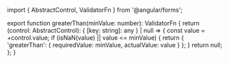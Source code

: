 import { AbstractControl, ValidatorFn } from '@angular/forms';

export function greaterThan(minValue: number): ValidatorFn {
  return (control: AbstractControl): { [key: string]: any } | null => {
    const value = +control.value;
    if (isNaN(value) || value <= minValue) {
      return { 'greaterThan': { requiredValue: minValue, actualValue: value } };
    }
    return null;
  };
}